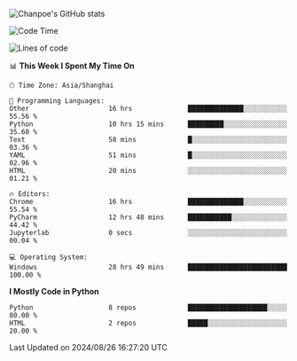 ![Chanpoe's GitHub stats](https://github-readme-stats.vercel.app/api?username=Chanpoe&show_icons=true&count_private=true&theme=cobalt)

<!--START_SECTION:waka-->
![Code Time](http://img.shields.io/badge/Code%20Time-79%20hrs%2038%20mins-blue)

![Lines of code](https://img.shields.io/badge/From%20Hello%20World%20I%27ve%20Written-1.6%20million%20lines%20of%20code-blue)

📊 **This Week I Spent My Time On** 

```text
🕑︎ Time Zone: Asia/Shanghai

💬 Programming Languages: 
Other                    16 hrs              ██████████████░░░░░░░░░░░   55.56 % 
Python                   10 hrs 15 mins      █████████░░░░░░░░░░░░░░░░   35.60 % 
Text                     58 mins             █░░░░░░░░░░░░░░░░░░░░░░░░   03.36 % 
YAML                     51 mins             █░░░░░░░░░░░░░░░░░░░░░░░░   02.96 % 
HTML                     20 mins             ░░░░░░░░░░░░░░░░░░░░░░░░░   01.21 % 

🔥 Editors: 
Chrome                   16 hrs              ██████████████░░░░░░░░░░░   55.54 % 
PyCharm                  12 hrs 48 mins      ███████████░░░░░░░░░░░░░░   44.42 % 
Jupyterlab               0 secs              ░░░░░░░░░░░░░░░░░░░░░░░░░   00.04 % 

💻 Operating System: 
Windows                  28 hrs 49 mins      █████████████████████████   100.00 % 
```

**I Mostly Code in Python** 

```text
Python                   8 repos             ████████████████████░░░░░   80.00 % 
HTML                     2 repos             █████░░░░░░░░░░░░░░░░░░░░   20.00 % 
```




 Last Updated on 2024/08/26 16:27:20 UTC
<!--END_SECTION:waka-->
